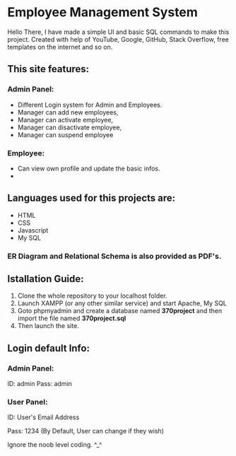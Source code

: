 # Employee Management System 

Hello There, I have made a simple UI and basic SQL commands to make this project.
Created with help of YouTube, Google, GitHub, Stack Overflow, free templates on the internet and so on. 

## This site features:
### Admin Panel:
* Different Login system for Admin and Employees.
* Manager can add new employees, 
* Manager can activate employee, 
* Manager can disactivate employee, 
* Manager can suspend employee


### Employee:

* Can view own profile and update the basic infos.
*


## Languages used for this projects are:
* HTML
* CSS
* Javascript
* My SQL

### ER Diagram and Relational Schema is also provided as PDF's. 

## Istallation Guide:
1. Clone the whole repository to your localhost folder.
2. Launch XAMPP (or any other similar service) and start Apache, My SQL
3. Goto phpmyadmin and create a database named **370project** and then import the file named **370project.sql**
4. Then launch the site.

## Login  default Info:
### Admin Panel:
ID: admin
Pass: admin

### User Panel:
ID: User's Email Address

Pass: 1234 (By Default, User can change if they wish)


Ignore the noob level coding. ^_^
